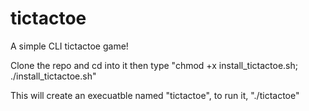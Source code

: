 # tictactoe
A simple CLI tictactoe game!

Clone the repo and cd into it then type 
"chmod +x install_tictactoe.sh; ./install_tictactoe.sh"

This will create an execuatble named "tictactoe", to run it,
"./tictactoe"

